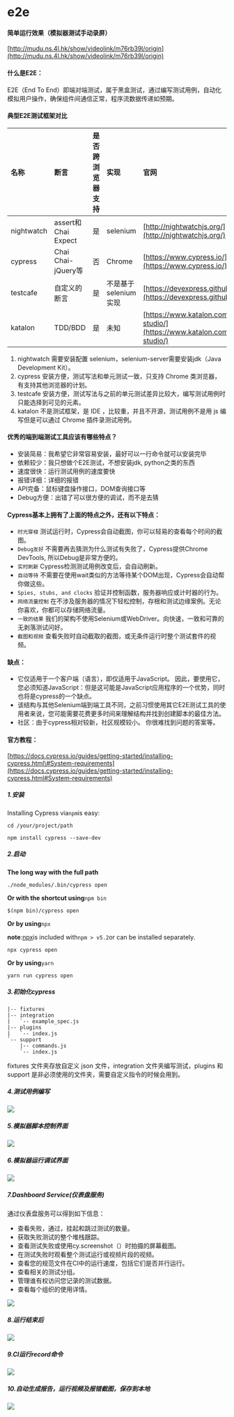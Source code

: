 # e2e

#### 简单运行效果（模拟器测试手动录屏）

[http://mudu.ns.4l.hk/show/videolink/m76rb39l/origin](http://mudu.ns.4l.hk/show/videolink/m76rb39l/origin)

#### **什么是E2E：**

E2E（End To End）即端对端测试，属于黑盒测试，通过编写测试用例，自动化模拟用户操作，确保组件间通信正常，程序流数据传递如预期。

#### **典型E2E测试框架对比**

| 名称 | 断言 | 是否跨浏览器支持 | 实现 | 官网 | 是否开源 |
| :--- | :--- | :--- | :--- | :--- | :--- |
| nightwatch | assert和Chai Expect | 是 | selenium | [http://nightwatchjs.org/](http://nightwatchjs.org/) | 是 |
| cypress | Chai Chai-jQuery等 | 否 | Chrome | [https://www.cypress.io/](https://www.cypress.io/) | 是 |
| testcafe | 自定义的断言 | 是 | 不是基于selenium实现 | [https://devexpress.github.io/testcafe/](https://devexpress.github.io/testcafe/) | 是 |
| katalon | TDD/BDD | 是 | 未知 | [https://www.katalon.com/katalon-studio/](https://www.katalon.com/katalon-studio/) | 否 |

1. nightwatch 需要安装配置 selenium，selenium-server需要安装jdk（Java Development Kit）。
2. cypress 安装方便，测试写法和单元测试一致，只支持 Chrome 类浏览器，有支持其他浏览器的计划。
3. testcafe 安装方便，测试写法与之前的单元测试差异比较大，编写测试用例时只能选择到可见的元素。
4. katalon 不是测试框架，是 IDE ，比较重，并且不开源，测试用例不是用 js 编写但是可以通过 Chrome 插件录测试用例。

#### **优秀的端到端测试工具应该有哪些特点？**

* 安装简易：我希望它非常容易安装，最好可以一行命令就可以安装完毕
* 依赖较少：我只想做个E2E测试，不想安装jdk, python之类的东西
* 速度很快：运行测试用例的速度要快
* 报错详细：详细的报错
* API完备：鼠标键盘操作接口，DOM查询接口等
* Debug方便：出错了可以很方便的调试，而不是去猜

#### Cypress基本上拥有了上面的特点之外，还有以下特点：

* `时光穿梭`
  测试运行时，Cypress会自动截图，你可以轻易的查看每个时间的截图。
* `Debug友好`
  不需要再去猜测为什么测试有失败了，Cypress提供Chrome DevTools, 所以Debug是非常方便的。
* `实时刷新`
  Cypress检测测试用例改变后，会自动刷新。
* `自动等待`
  不需要在使用wait类似的方法等待某个DOM出现，Cypress会自动帮你做这些。
* `Spies, stubs, and clocks`
  验证并控制函数，服务器响应或计时器的行为。
* `网络流量控制`
  在不涉及服务器的情况下轻松控制，存根和测试边缘案例。无论你喜欢，你都可以存储网络流量。
* `一致的结果`
  我们的架构不使用Selenium或WebDriver。向快速，一致和可靠的无剥落测试问好。
* `截图和视频`
  查看失败时自动截取的截图，或无条件运行时整个测试套件的视频。

#### 缺点：

* 它仅适用于一个客户端（语言），即仅适用于JavaScript。 因此，要使用它，您必须知道JavaScript：但是这可能是JavaScript应用程序的一个优势，同时也将是cypress的一个缺点。
* 该结构与其他Selenium端到端工具不同，之前习惯使用其它E2E测试工具的使用者来说，您可能需要花费更多时间来理解结构并找到创建脚本的最佳方法。
* 社区：由于cypress相对较新，社区规模较小。 你很难找到问题的答案等。

#### 官方教程：

[https://docs.cypress.io/guides/getting-started/installing-cypress.html\#System-requirements](https://docs.cypress.io/guides/getting-started/installing-cypress.html#System-requirements)

##### 1.安装

Installing Cypress via`npm`is easy:

```
cd /your/project/path
```

```
npm install cypress --save-dev
```

##### 2.启动

**The long way with the full path**

```
./node_modules/.bin/cypress open
```

**Or with the shortcut using**`npm bin`

```
$(npm bin)/cypress open
```

**Or by using**`npx`

**note**:[npx](https://www.npmjs.com/package/npx)is included with`npm > v5.2`or can be installed separately.

```
npx cypress open
```

**Or by using**`yarn`

```
yarn run cypress open
```

##### 3.初始化cypress

    |-- fixtures
    |-- integration
    |   `-- example_spec.js
    |-- plugins
    |   `-- index.js
    `-- support
        |-- commands.js
        `-- index.js

fixtures 文件夹存放自定义 json 文件，integration 文件夹编写测试，plugins 和 support 是非必须使用的文件夹，需要自定义指令的时候会用到。

##### 4.测试用例编写

![](/assets/1.png)

##### 5.模拟器脚本控制界面

![](/assets/2.png)

##### 6.模拟器运行调试界面

![](/assets/3.png)

##### 7.Dashboard Service\(仪表盘服务\)

通过仪表盘服务可以得到如下信息：

* 查看失败，通过，挂起和跳过测试的数量。
* 获取失败测试的整个堆栈跟踪。
* 查看测试失败或使用cy.screenshot（）时拍摄的屏幕截图。
* 在测试失败时观看整个测试运行或视频片段的视频。
* 查看您的规范文件在CI中的运行速度，包括它们是否并行运行。
* 查看相关的测试分组。
* 管理谁有权访问您记录的测试数据。
* 查看每个组织的使用详情。

![](/assets/4.png)

##### 8.运行结束后

![](/assets/5.png)

##### 9.CI运行record命令

![](/assets/6.png)

##### 10.自动生成报告，运行视频及报错截图，保存到本地

![](/assets/7.png)

##### 



